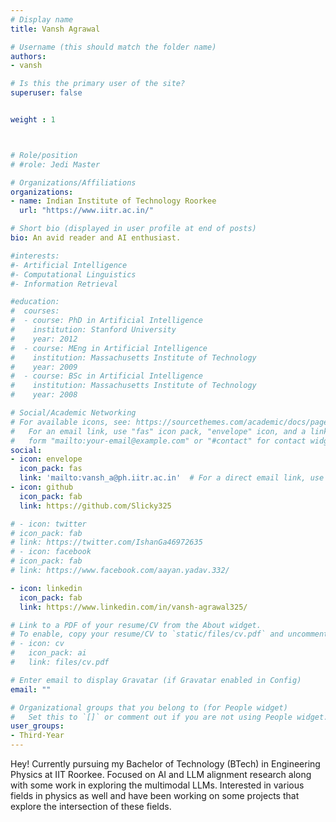 ```yaml
---
# Display name
title: Vansh Agrawal

# Username (this should match the folder name)
authors:
- vansh

# Is this the primary user of the site?
superuser: false


weight : 1



# Role/position
# #role: Jedi Master

# Organizations/Affiliations
organizations:
- name: Indian Institute of Technology Roorkee
  url: "https://www.iitr.ac.in/"

# Short bio (displayed in user profile at end of posts)
bio: An avid reader and AI enthusiast.

#interests:
#- Artificial Intelligence
#- Computational Linguistics
#- Information Retrieval

#education:
#  courses:
#  - course: PhD in Artificial Intelligence
#    institution: Stanford University
#    year: 2012
#  - course: MEng in Artificial Intelligence
#    institution: Massachusetts Institute of Technology
#    year: 2009
#  - course: BSc in Artificial Intelligence
#    institution: Massachusetts Institute of Technology
#    year: 2008

# Social/Academic Networking
# For available icons, see: https://sourcethemes.com/academic/docs/page-builder/#icons
#   For an email link, use "fas" icon pack, "envelope" icon, and a link in the
#   form "mailto:your-email@example.com" or "#contact" for contact widget.
social:
- icon: envelope
  icon_pack: fas
  link: 'mailto:vansh_a@ph.iitr.ac.in'  # For a direct email link, use "mailto:test@example.org".
- icon: github
  icon_pack: fab
  link: https://github.com/Slicky325

# - icon: twitter
# icon_pack: fab
# link: https://twitter.com/IshanGa46972635
# - icon: facebook
# icon_pack: fab
# link: https://www.facebook.com/aayan.yadav.332/

- icon: linkedin
  icon_pack: fab
  link: https://www.linkedin.com/in/vansh-agrawal325/

# Link to a PDF of your resume/CV from the About widget.
# To enable, copy your resume/CV to `static/files/cv.pdf` and uncomment the lines below.
# - icon: cv
#   icon_pack: ai
#   link: files/cv.pdf

# Enter email to display Gravatar (if Gravatar enabled in Config)
email: ""

# Organizational groups that you belong to (for People widget)
#   Set this to `[]` or comment out if you are not using People widget.
user_groups:
- Third-Year
---
```

Hey! Currently pursuing my Bachelor of Technology (BTech) in Engineering Physics at IIT Roorkee. Focused on AI and LLM alignment research along with some work in exploring the multimodal LLMs. Interested in various fields in physics as well and have been working on some projects that explore the intersection of these fields.
